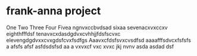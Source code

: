 # frank-anna project
One
Two
Three
Four
Fivea ngnvxccbvdsad
sixaa
sevenacxvxccxv
eighthfffdsf
tenavxcxdasdgdvxcvhhjjfdsfscvxc
elevengdgdvxxcvxgdsfcvxfsdfgs
Aaavxcfdsfsvxcvsdfsd
aaaafffsdvcxfsfsfs
a
afsfs
afsf
asfdsdsfsd
aa
a
vxvxcf
vxc
xvxc
jkj
nvnv
asda
asdad
dsf
